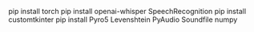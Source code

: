 pip install torch 
pip install openai-whisper SpeechRecognition
pip install customtkinter
pip install Pyro5 Levenshtein PyAudio Soundfile numpy
